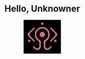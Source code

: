 <center>
  
 
  # **Hello, Unknowner**
  
  
  <a href="https://github.com/octlo/octlo/blob/main/Wired_Tag.gif">
    <img src="Wired_Tag.gif" width="120" height:"100" Align:"right">
         </a>
